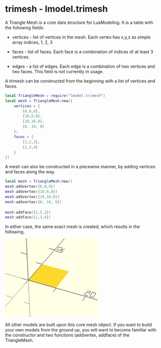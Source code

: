 # trimesh - lmodel.trimesh

A Triangle Mesh is a core data structure for LuaModeling.  It is a table with the following fields:
* vertices - list of vertices in the mesh.  Each vertex has x,y,z as simple array indices, 1, 2, 3

* faces - list of faces.  Each face is a combination of indices of at least 3 vertices.

* edges - a list of edges.  Each edge is a combination of two vertices and two faces. This field is not currently in usage.

A trimesh can be constructed from the beginning with a list of vertices and faces.

```lua
local TriangleMesh = require("lmodel.trimesh")
local mesh = TriangleMesh:new({
    vertices = {
        {0,0,0},
        {10,0,0},
        {10,10,0},
        {0, 10, 0}
    };
    faces = {
        {1,2,3},
        {1,3,4}
    }
})
```

A mesh can also be constructed in a piecewise manner, by adding vertices and faces along the way.

```lua
local mesh = TriangleMesh:new()
mesh:addvertex({0,0,0})
mesh:addvertex({10,0,0})
mesh:addvertex({10,10,0})
mesh:addvertex({0, 10, 0})

mesh:addface({1,2,3})
mesh:addface({1,3,4})
```

In either case, the same exact mesh is created, which results in the following.

![trimesh1](images/trimesh1.PNG?raw=true)

All other models are built upon this core mesh object.  If you want to build your own models from the ground up, you will want to become familiar with the constructor and two functions (addvertex, addface) of the TriangleMesh.